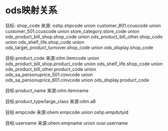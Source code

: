 # ods映射关系
目标: shop_code
来源: oshp.shpcode union customer_801.ccuscode  union customer_501.ccuscode  union store_category.store_code union ods_product_bill_shop.shop_code union ods_product_bill_other.shop_code union ods_shelf_life.shop_code union ods_target_product_turnover.shop_code union ods_display.shop_code

目标:product_code
来源:oitm.itemcode  union ods_product_bill_shop.product_code union ods_shelf_life.shop_code union ods_product_bill_other.product_code union ods_sa_personuprice_501.cinvcode union ods_sa_personuprice_801.cinvcode union ods_display.product_code

目标:product_name
来源:oitm.itemname 

目标:product_type/large_class
来源:oitm.a8


目标:empcode
来源:ohem.empcode union oshp.empdutyid


目标:username
来源:ohem.empname union ousr.username
